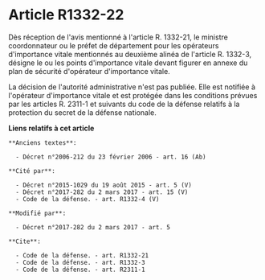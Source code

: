 # Article R1332-22

Dès réception de l'avis mentionné à l'article R. 1332-21, le ministre coordonnateur ou le préfet de département pour les
opérateurs d'importance vitale mentionnés au deuxième alinéa de l'article R. 1332-3, désigne le ou les points d'importance
vitale devant figurer en annexe du plan de sécurité d'opérateur d'importance vitale. 

La décision de l'autorité administrative n'est pas publiée. Elle est notifiée à l'opérateur d'importance vitale et est
protégée dans les conditions prévues par les articles R. 2311-1 et suivants du code de la défense relatifs à la protection du
secret de la défense nationale.

**Liens relatifs à cet article**

	**Anciens textes**:

	  - Décret n°2006-212 du 23 février 2006 - art. 16 (Ab)

	**Cité par**:

	  - Décret n°2015-1029 du 19 août 2015 - art. 5 (V)
	  - Décret n°2017-282 du 2 mars 2017 - art. 15 (V)
	  - Code de la défense. - art. R1332-4 (V)

	**Modifié par**:

	  - Décret n°2017-282 du 2 mars 2017 - art. 5

	**Cite**:

	  - Code de la défense. - art. R1332-21
	  - Code de la défense. - art. R1332-3
	  - Code de la défense. - art. R2311-1
